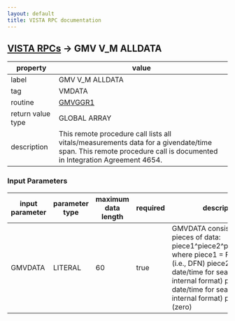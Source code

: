 ```yaml
---
layout: default
title: VISTA RPC documentation
---
```




## [VISTA RPCs](TableOfContent.md) &#8594; GMV V_M ALLDATA 

 property | value 
--- | --- 
 label | GMV V_M ALLDATA
 tag | VMDATA
 routine | [GMVGGR1](http://code.osehra.org/dox/Routine_GMVGGR1_source.html)
 return value type | GLOBAL ARRAY
 description | This remote procedure call lists all vitals/measurements data for a givendate/time span. This remote procedure call is documented in Integration Agreement 4654.

### Input Parameters

| input parameter | parameter type | maximum data length | required | description | 
| --- | --- | --- | --- | --- | 
| GMVDATA | LITERAL | 60 | true | GMVDATA consists of 4 pieces of data:  piece1^piece2^piece3^piece4  where piece1 = File 2 IEN (i.e., DFN)       piece2 = Start date/time for search (FileMan internal format)       piece3 = End date/time for search (FileMan internal format)       piece4 = 0 (zero) | 